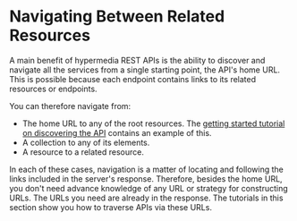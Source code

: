 # Navigating Between Related Resources [](id=navigating-between-related-resources)

A main benefit of hypermedia REST APIs is the ability to discover and navigate 
all the services from a single starting point, the API's home URL. This is 
possible because each endpoint contains links to its related resources or 
endpoints. 

You can therefore navigate from: 

-   The home URL to any of the root resources. The 
    [getting started tutorial on discovering the API](/develop/tutorials/-/knowledge_base/7-1/get-started-discover-the-api) 
    contains an example of this. 
-   A collection to any of its elements. 
-   A resource to a related resource. 

In each of these cases, navigation is a matter of locating and following the 
links included in the server's response. Therefore, besides the home URL, you 
don't need advance knowledge of any URL or strategy for constructing URLs. The 
URLs you need are already in the response. The tutorials in this section show 
you how to traverse APIs via these URLs. 

